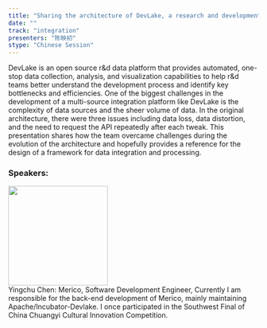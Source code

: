 ```yaml
---
title: "Sharing the architecture of DevLake, a research and development performance data integration platform"
date: "" 
track: "integration"
presenters: "陈映初"
stype: "Chinese Session"
---
```

DevLake is an open source r&d data platform that provides automated, one-stop data collection, analysis, and visualization capabilities to help r&d teams better understand the development process and identify key bottlenecks and efficiencies.
One of the biggest challenges in the development of a multi-source integration platform like DevLake is the complexity of data sources and the sheer volume of data. In the original architecture, there were three issues including data loss, data distortion, and the need to request the API repeatedly after each tweak. This presentation shares how the team overcame challenges during the evolution of the architecture and hopefully provides a reference for the design of a framework for data integration and processing.
 ### Speakers: 
 <img src="images/speaker/1105.png" width="200" /><br>Yingchu Chen: Merico, Software Development Engineer, Currently I am responsible for the back-end development of Merico, mainly maintaining Apache/Incubator-Devlake. I once participated in the Southwest Final of China Chuangyi Cultural Innovation Competition.

 